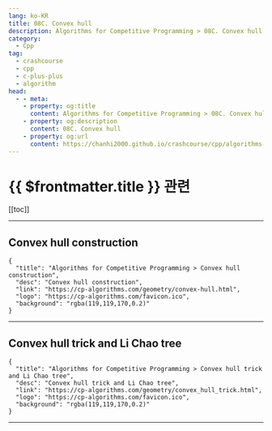 ```yaml
---
lang: ko-KR
title: 08C. Convex hull
description: Algorithms for Competitive Programming > 08C. Convex hull
category:
  - Cpp
tag: 
  - crashcourse
  - cpp
  - c-plus-plus
  - algorithm
head:
  - - meta:
    - property: og:title
      content: Algorithms for Competitive Programming > 08C. Convex hull
    - property: og:description
      content: 08C. Convex hull
    - property: og:url
      content: https://chanhi2000.github.io/crashcourse/cpp/algorithms-for-competitive-programming/08-geometry/08C.html
---
```


# {{ $frontmatter.title }} 관련

[[toc]]

---

## Convex hull construction

```component VPCard
{
  "title": "Algorithms for Competitive Programming > Convex hull construction",
  "desc": "Convex hull construction",
  "link": "https://cp-algorithms.com/geometry/convex-hull.html",
  "logo": "https://cp-algorithms.com/favicon.ico",
  "background": "rgba(119,119,170,0.2)"
}
```

---

## Convex hull trick and Li Chao tree

```component VPCard
{
  "title": "Algorithms for Competitive Programming > Convex hull trick and Li Chao tree",
  "desc": "Convex hull trick and Li Chao tree",
  "link": "https://cp-algorithms.com/geometry/convex_hull_trick.html",
  "logo": "https://cp-algorithms.com/favicon.ico",
  "background": "rgba(119,119,170,0.2)"
}
```

---

<TagLinks />
